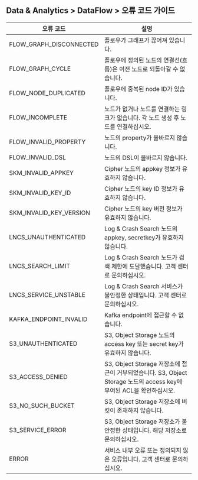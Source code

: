 ## Data & Analytics > DataFlow > 오류 코드 가이드

| 오류 코드                   | 설명                                                                                       |
|-------------------------|------------------------------------------------------------------------------------------|
| FLOW_GRAPH_DISCONNECTED | 플로우가 그래프가 끊어져 있습니다.                                                                      |  
| FLOW_GRAPH_CYCLE        | 플로우에 정의된 노드의 연결선(흐름)은 이전 노드로 되돌아갈 수 없습니다.                                                |
| FLOW_NODE_DUPLICATED    | 플로우에 중복된 node ID가 있습니다.                                                                  |
| FLOW_INCOMPLETE         | 노드가 없거나 노드를 연결하는 링크가 없습니다. 각 노드 생성 후 노드를 연결하십시오.                                         |
| FLOW_INVALID_PROPERTY   | 노드의 property가 올바르지 않습니다.                                                                 | 
| FLOW_INVALID_DSL        | 노드의 DSL이 올바르지 않습니다.                                                                      | 
| SKM_INVALID_APPKEY      | Cipher 노드의 appkey 정보가 유효하지 않습니다.                                                         |
| SKM_INVALID_KEY_ID      | Cipher 노드의 key ID 정보가 유효하지 않습니다.                                                         |
| SKM_INVALID_KEY_VERSION | Cipher 노드의 key 버전 정보가 유효하지 않습니다.                                                         |
| LNCS_UNAUTHENTICATED    | Log & Crash Search 노드의 appkey, secretkey가 유효하지 않습니다.                                     |
| LNCS_SEARCH_LIMIT       | Log & Crash Search 노드가 검색 제한에 도달했습니다.    고객 센터로 문의하십시오.                                  |
| LNCS_SERVICE_UNSTABLE   | Log & Crash Search 서비스가 불안정한 상태입니다.   고객 센터로 문의하십시오.                                     |
| KAFKA_ENDPOINT_INVALID  | Kafka endpoint에 접근할 수 없습니다.                                                              |
| S3_UNAUTHENTICATED      | S3, Object Storage 노드의 access key 또는 secret key가 유효하지 않습니다.                              |
| S3_ACCESS_DENIED        | S3, Object Storage 저장소에 접근이 거부되었습니다. S3, Object Storage 노드의 access key에 부여된 ACL을 확인하십시오. |
| S3_NO_SUCH_BUCKET       | S3, Object Storage 저장소에 버킷이 존재하지 않습니다.                                                   |
| S3_SERVICE_ERROR        | S3, Object Storage 저장소가 불안정한 상태입니다. 해당 저장소로 문의하십시오.                                      |
| ERROR                   | 서비스 내부 오류 또는 정의되지 않은 오류입니다. 고객 센터로 문의하십시오.                                               |
